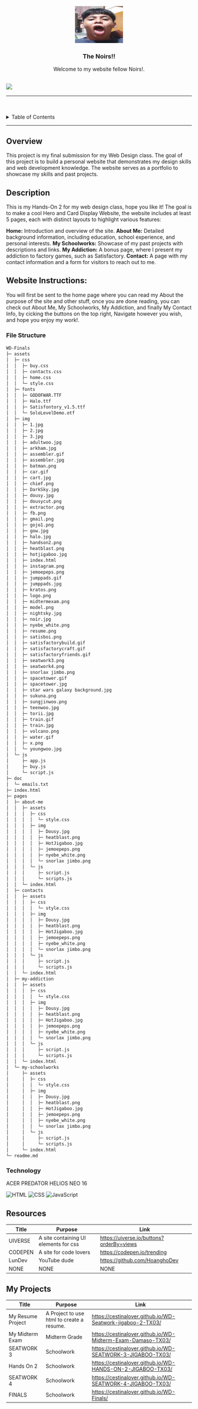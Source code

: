 <a name="readme-top"/>

<br/>

<br />
<div align="center">
  <a href="https://github.com/CestinaLover/">
  <!-- TODO: If you want to add logo or banner you can add it here -->
    <img src="./assets/img/jemoepeps.png" alt="Nyebe" width="130" height="100">
  </a>
<!-- TODO: Change Title to the name of the title of your Project -->
  <h3 align="center">The Noirs!!</h3>
</div>
<!-- TODO: Make a short description -->
<div align="center">
  Welcome to my website fellow Noirs!.
</div>

<br />

<!-- TODO: Change the zyx-0314 into your github username  -->
<!-- TODO: Change the WD-Template-Project into the same name of your folder -->

![](https://visit-counter.vercel.app/counter.png?page=CestinaLover/WD-Finals)

---

<br />
<br />

<!-- TODO: If you want to add more layers for your readme -->
<details>
  <summary>Table of Contents</summary>
  <ol>
    <li>
      <a href="#overview">Overview</a>
      <ol>
      <li>
      <a href="#Description:">Website Instructions:</a>
    </li>
      <ol>
      <li>
      <a href="#Website-Instructions:">Website Instructions:</a>
    </li>
        <li>
          <a href="#File-Structure">Key Components</a>
        </li>
        <li>
          <a href="#technology">Technology</a>
        </li>
      </ol>
    </li>
    <li>
      <a href="#rules-and-principles">Rules and Principles</a>
    </li>
    <li>
      <a href="#resources">Resources</a>
    </li>
    <li>
      <a href="#my-projects">My Projects</a>
    </li>
  </ol>

</details>

---

## Overview

<!-- TODO: To be changed -->

This project is my final submission for my Web Design class. The goal of this project is to build a personal website that demonstrates my design skills and web development knowledge. The website serves as a portfolio to showcase my skills and past projects.

## Description

This is my Hands-On 2 for my web design class, hope you like it!
The goal is to make a cool Hero and Card Display Website, the website includes at least 5 pages, each with distinct layouts to highlight various features:

<b>Home:</b> Introduction and overview of the site.
<b>About Me:</b> Detailed background information, including education, school experience, and personal interests.
<b>My Schoolworks:</b> Showcase of my past projects with descriptions and links.
<b>My Addiction:</b> A bonus page, where I present my addiction to factory games, such as Satisfactory.
<b>Contact:</b> A page with my contact information and a form for visitors to reach out to me.

## Website Instructions:

You will first be sent to the home page where you can read my About the purpose of the site and other stuff,
once you are done reading, you can check out About Me, My Schoolworks, My Addiction, and finally My Contact Info, by cicking the buttons on the top right, Navigate however you wish, and hope you enjoy my work!.

### File Structure

<!-- TODO: List of Key Components -->

```
WD-Finals
├─ assets
│  ├─ css
│  │  ├─ buy.css
│  │  ├─ contacts.css
│  │  ├─ home.css
│  │  └─ style.css
│  ├─ fonts
│  │  ├─ GODOFWAR.TTF
│  │  ├─ Halo.ttf
│  │  ├─ Satisfontory_v1.5.ttf
│  │  └─ SoloLevelDemo.otf
│  ├─ img
│  │  ├─ 1.jpg
│  │  ├─ 2.jpg
│  │  ├─ 3.jpg
│  │  ├─ adultwoo.jpg
│  │  ├─ arkham.jpg
│  │  ├─ assembler.gif
│  │  ├─ assembler.jpg
│  │  ├─ batman.png
│  │  ├─ car.gif
│  │  ├─ cart.jpg
│  │  ├─ chief.png
│  │  ├─ DarkSky.jpg
│  │  ├─ dousy.jpg
│  │  ├─ dousycut.png
│  │  ├─ extractor.png
│  │  ├─ fb.png
│  │  ├─ gmail.png
│  │  ├─ gojo1.png
│  │  ├─ gow.jpg
│  │  ├─ halo.jpg
│  │  ├─ handson2.png
│  │  ├─ heatblast.png
│  │  ├─ hotjigaboo.jpg
│  │  ├─ index.html
│  │  ├─ instagram.png
│  │  ├─ jemoepeps.png
│  │  ├─ jumppads.gif
│  │  ├─ jumppads.jpg
│  │  ├─ kratos.png
│  │  ├─ logo.png
│  │  ├─ midtermexam.png
│  │  ├─ model.png
│  │  ├─ nightsky.jpg
│  │  ├─ noir.jpg
│  │  ├─ nyebe_white.png
│  │  ├─ resume.png
│  │  ├─ satisboi.png
│  │  ├─ satisfactorybuild.gif
│  │  ├─ satisfactorycraft.gif
│  │  ├─ satisfactoryfriends.gif
│  │  ├─ seatwork3.png
│  │  ├─ seatwork4.png
│  │  ├─ snorlax jimbo.png
│  │  ├─ spacetower.gif
│  │  ├─ spacetower.jpg
│  │  ├─ star wars galaxy background.jpg
│  │  ├─ sukuna.png
│  │  ├─ sungjinwoo.png
│  │  ├─ teenwoo.jpg
│  │  ├─ torii.jpg
│  │  ├─ train.gif
│  │  ├─ train.jpg
│  │  ├─ volcano.png
│  │  ├─ water.gif
│  │  ├─ x.png
│  │  └─ youngwoo.jpg
│  └─ js
│     ├─ app.js
│     ├─ buy.js
│     └─ script.js
├─ doc
│  └─ emails.txt
├─ index.html
├─ pages
│  ├─ about-me
│  │  ├─ assets
│  │  │  ├─ css
│  │  │  │  └─ style.css
│  │  │  ├─ img
│  │  │  │  ├─ Dousy.jpg
│  │  │  │  ├─ heatblast.png
│  │  │  │  ├─ HotJigaboo.jpg
│  │  │  │  ├─ jemoepeps.png
│  │  │  │  ├─ nyebe_white.png
│  │  │  │  └─ snorlax jimbo.png
│  │  │  └─ js
│  │  │     ├─ script.js
│  │  │     └─ scripts.js
│  │  └─ index.html
│  ├─ contacts
│  │  ├─ assets
│  │  │  ├─ css
│  │  │  │  └─ style.css
│  │  │  ├─ img
│  │  │  │  ├─ Dousy.jpg
│  │  │  │  ├─ heatblast.png
│  │  │  │  ├─ HotJigaboo.jpg
│  │  │  │  ├─ jemoepeps.png
│  │  │  │  ├─ nyebe_white.png
│  │  │  │  └─ snorlax jimbo.png
│  │  │  └─ js
│  │  │     ├─ script.js
│  │  │     └─ scripts.js
│  │  └─ index.html
│  ├─ my-addiction
│  │  ├─ assets
│  │  │  ├─ css
│  │  │  │  └─ style.css
│  │  │  ├─ img
│  │  │  │  ├─ Dousy.jpg
│  │  │  │  ├─ heatblast.png
│  │  │  │  ├─ HotJigaboo.jpg
│  │  │  │  ├─ jemoepeps.png
│  │  │  │  ├─ nyebe_white.png
│  │  │  │  └─ snorlax jimbo.png
│  │  │  └─ js
│  │  │     ├─ script.js
│  │  │     └─ scripts.js
│  │  └─ index.html
│  └─ my-schoolworks
│     ├─ assets
│     │  ├─ css
│     │  │  └─ style.css
│     │  ├─ img
│     │  │  ├─ Dousy.jpg
│     │  │  ├─ heatblast.png
│     │  │  ├─ HotJigaboo.jpg
│     │  │  ├─ jemoepeps.png
│     │  │  ├─ nyebe_white.png
│     │  │  └─ snorlax jimbo.png
│     │  └─ js
│     │     ├─ script.js
│     │     └─ scripts.js
│     └─ index.html
└─ readme.md

```

### Technology

<!-- TODO: List of Technology Used -->

ACER PREDATOR HELIOS NEO 16

![HTML](https://img.shields.io/badge/HTML-E34F26?style=for-the-badge&logo=html5&logoColor=white)
![CSS](https://img.shields.io/badge/CSS-1572B6?style=for-the-badge&logo=css3&logoColor=white)
![JavaScript](https://img.shields.io/badge/JavaScript-F7DF1E?style=for-the-badge&logo=javascript&logoColor=white)

## Resources

<!-- TODO: Add References -->

| Title   | Purpose                               | Link                                     |
| ------- | ------------------------------------- | ---------------------------------------- |
| UIVERSE | A site containing UI elements for css | https://uiverse.io/buttons?orderBy=views |
| CODEPEN | A site for code lovers                | https://codepen.io/trending              |
| LunDev  | YouTube dude                          | https://github.com/HoanghoDev            |
| NONE    | NONE                                  | NONE                                     |

## My Projects

| Title             | Purpose                                   | Link                                                        |
| ----------------- | ----------------------------------------- | ----------------------------------------------------------- |
| My Resume Project | A Project to use html to create a resume. | https://cestinalover.github.io/WD-Seatwork-jigaboo-2-TX03/  |
| My Midterm Exam   | Midterm Grade                             | https://cestinalover.github.io/WD-Midterm-Exam-Damaso-TX03/ |
| SEATWORK 3        | Schoolwork                                | https://cestinalover.github.io/WD-SEATWORK-3-JIGABOO-TX03/  |
| Hands On 2        | Schoolwork                                | https://cestinalover.github.io/WD-HANDS-ON-2-JIGABOO-TX03/  |
| SEATWORK 4        | Schoolwork                                | https://cestinalover.github.io/WD-SEATWORK-4-JIGABOO-TX03/  |
| FINALS            | Schoolwork                                | https://cestinalover.github.io/WD-Finals/                   |
